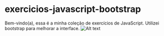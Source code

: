 # exercicios-javascript-bootstrap
Bem-vindo(a), essa é a minha coleção de exercícios de JavaScript. Utilizei bootstrap para melhorar a interface. 
![Alt text](url "Title")
